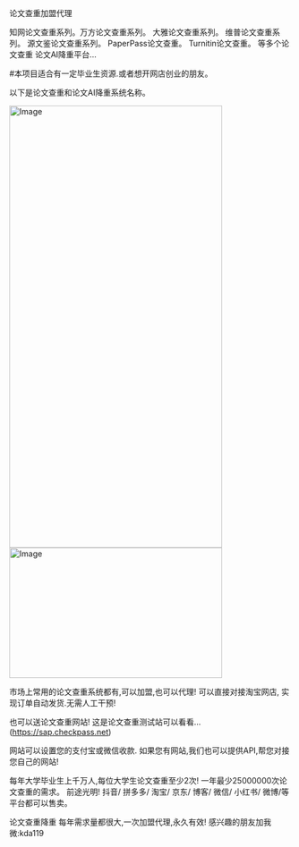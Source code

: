论文查重加盟代理

知网论文查重系列。万方论文查重系列。 大雅论文查重系列。 维普论文查重系列。 源文鉴论文查重系列。 PaperPass论文查重。 Turnitin论文查重。 等多个论文查重 论文AI降重平台...

 #本项目适合有一定毕业生资源.或者想开网店创业的朋友。
 
以下是论文查重和论文AI降重系统名称。

<img width="380" height="791" alt="Image" src="https://github.com/user-attachments/assets/3f569edc-c71f-4dc9-8122-28fc01bbb773" />
<img width="380" height="233" alt="Image" src="https://github.com/user-attachments/assets/aa2f7298-7db7-4982-ac6a-731b8aefd5a8" />

市场上常用的论文查重系统都有,可以加盟,也可以代理!
可以直接对接淘宝网店,  实现订单自动发货.无需人工干预!

也可以送论文查重网站!
这是论文查重测试站可以看看...   (https://sap.checkpass.net)

网站可以设置您的支付宝或微信收款.
如果您有网站,我们也可以提供API,帮您对接您自己的网站!

每年大学毕业生上千万人,每位大学生论文查重至少2次!   一年最少25000000次论文查重的需求。
前途光明!   抖音/ 拼多多/ 淘宝/ 京东/ 博客/ 微信/ 小红书/ 微博/等平台都可以售卖。

论文查重降重 每年需求量都很大,一次加盟代理,永久有效!
感兴趣的朋友加我  微:kda119
